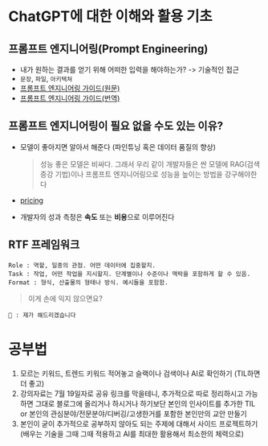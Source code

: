 # ChatGPT에 대한 이해와 활용 기초

## 프롬프트 엔지니어링(Prompt Engineering)

- 내가 원하는 결과를 얻기 위해 어떠한 입력을 해야하는가? -> 기술적인 접근
- `문장`, `파일`, `아키텍쳐`
- [프롬프트 엔지니어링 가이드(원문)](https://www.promptingguide.ai)
- [프롬프트 엔지니어링 가이드(번역)](https://www.promptingguide.ai/kr)

## 프롬프트 엔지니어링이 필요 없을 수도 있는 이유?

- 모델이 좋아지면 알아서 해준다 (파인튜닝 혹은 데이터 품질의 향상)

  > 성능 좋은 모델은 비싸다. 그래서 우리 같이 개발자들은 싼 모델에 RAG(검색 증강 기법)이나 프롬프트 엔지니어링으로 성능을 높이는 방법을 강구해야한다

- [pricing](https://openai.com/api/pricing/)
- 개발자의 성과 측정은 **속도** 또는 **비용**으로 이루어진다

## RTF 프레임워크

```
Role : 역할, 일종의 관점. 어떤 데이터에 집중할지.
Task : 작업, 어떤 작업을 지시할지. 단계별이나 수준이나 맥락을 포함하게 할 수 있음.
Format : 형식, 산출물의 형태나 방식. 예시들을 포함함.
```

> 이게 손에 익지 않으면요?

```
🤖 : 제가 해드리겠습니다
```

# 공부법

1. 모르는 키워드, 트렌드 키워드 적어놓고 슬랙이나 검색이나 AI로 확인하기 (TIL하면 더 좋고)
2. 강의자료는 7월 19일자로 공유 링크를 막을테니, 추가적으로 따로 정리하시고 가능하면 그대로 블로그에 올리거나 하시거나 하기보단 본인의 인사이트를 추가한 TIL or 본인의 관심분야/전문분야/디버깅/고생한거를 포함한 본인만의 교안 만들기
3. 본인이 굳이 추가적으로 공부하지 않아도 되는 주제에 대해서 사이드 프로젝트하기 (배우는 기술을 그때 그때 적용하고 AI를 최대한 활용해서 최소한의 체력으로)
